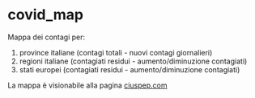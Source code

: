 # covid_map

Mappa dei contagi per:

1. province italiane (contagi totali - nuovi contagi giornalieri)
1. regioni italiane (contagiati residui - aumento/diminuzione contagiati)
1. stati europei (contagiati residui - aumento/diminuzione contagiati)

La mappa è visionabile alla pagina [ciuspep.com](https://www.ciuspep.com)
